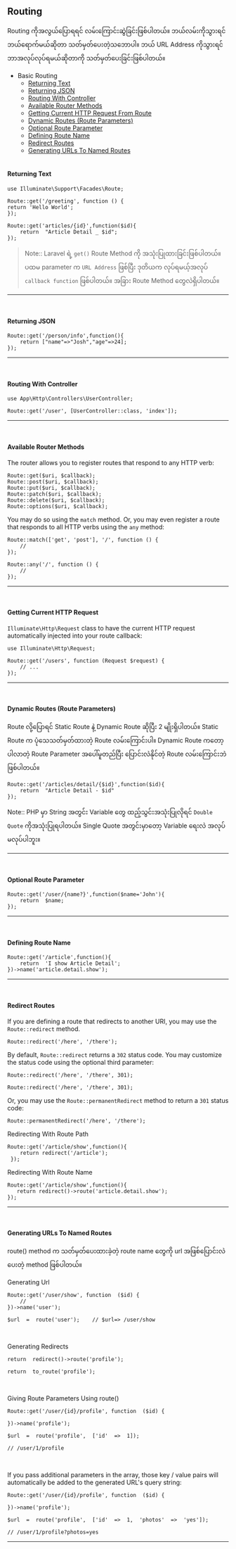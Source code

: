 ## Routing

Routing ကိုအလွယ်ပြောရရင် လမ်းကြောင်းဆွဲခြင်းဖြစ်ပါတယ်။ ဘယ်လမ်းကိုသွားရင် ဘယ်ရောက်မယ်ဆိုတာ သတ်မှတ်ပေးတဲ့သဘောပါ။ ဘယ် URL Address ကိုသွားရင် ဘာအလုပ်လုပ်ရမယ်ဆိုတာကို သတ်မှတ်ပေးခြင်းဖြစ်ပါတယ်။

- Basic Routing
	- [Returning Text](#returning-text)
	- [Returning JSON](#returning-json)
	- [Routing With Controller](#routing-with-controller)
	-  [Available Router Methods](#available-router-methods)
	-  [Getting Current HTTP Request From Route](#getting-current-http-request)
	- [Dynamic Routes   (Route Parameters)](#dynamic-routes---route-parameters)
	- [Optional Route Parameter](#optional-route-parameter)
	- [Defining Route Name](#defining-route-name)
	- [Redirect Routes](#redirect-routes)
	- [Generating URLs To Named Routes](#generating-urls-to-named-routes)
<br><br>

####  Returning Text

    use Illuminate\Support\Facades\Route;

	Route::get('/greeting', function () {
    return 'Hello World';
	});

	Route::get('articles/{id}',function($id){ 
		return  "Article Detail _ $id"; 
	});

> <span>Note::</span> Laravel ရဲ့ `get()` Route Method ကို အသုံးပြုထားခြင်းဖြစ်ပါတယ်။ ပထမ parameter က `URL Address` ဖြစ်ပြီး ဒုတိယက လုပ်ရမယ့်အလုပ် `callback function` ဖြစ်ပါတယ်။ အခြား Route Method တွေလဲရှိပါတယ်။
***
<br>

####  Returning JSON

    Route::get('/person/info',function(){ 
	    return ["name"=>"Josh","age"=>24]; 
    });

***
<br>

####  Routing With Controller

    use App\Http\Controllers\UserController;

	Route::get('/user', [UserController::class, 'index']);
***
<br>

#### Available Router Methods
The router allows you to register routes that respond to any HTTP verb:

```
Route::get($uri, $callback);
Route::post($uri, $callback);
Route::put($uri, $callback);
Route::patch($uri, $callback);
Route::delete($uri, $callback);
Route::options($uri, $callback);
```

You may do so using the `match` method. Or, you may even register a route that responds to all HTTP verbs using the `any` method:

    Route::match(['get', 'post'], '/', function () {
	    //
	});

	Route::any('/', function () {
	    //
	});

***
<br>

#### Getting Current HTTP Request
`Illuminate\Http\Request` class to have the current HTTP request automatically injected into your route callback:

```
use Illuminate\Http\Request;

Route::get('/users', function (Request $request) {
    // ...
});
```

***

<br>



#### Dynamic Routes   (Route Parameters)
Route လို့ပြောရင် Static Route နဲ့ Dynamic Route ဆိုပြီး 2 မျိုးရှိပါတယ်။ Static Route က ပုံသေသတ်မှတ်ထားတဲ့ Route လမ်းကြောင်းပါ။ Dynamic Route ကတော့ပါလာတဲ့ Route Parameter အပေါ်မူတည်ပြီး ပြောင်းလဲနိုင်တဲ့ Route လမ်းကြောင်းဘဲဖြစ်ပါတယ်။

```
Route::get('/articles/detail/{$id}',function($id){ 
	return  "Article Detail - $id" 
});
```
Note:: PHP မှာ String အတွင်း Variable တွေ ထည့်သွင်းအသုံးပြုလိုရင်  `Double Quote` ကိုအသုံးပြုရပါတယ်။ Single Quote အတွင်းမှာတော့ Variable ရေးလဲ အလုပ်မလုပ်ပါဘူး။
***
<br>

#### Optional Route Parameter
```
Route::get('/user/{name?}',function($name='John'){ 
	return  $name; 
});
```

***

<br>


#### Defining Route Name
```
Route::get('/article',function(){ 
	return  'I show Article Detail'; 
})->name('article.detail.show');
```

***

<br>

#### Redirect Routes
If you are defining a route that redirects to another URI, you may use the `Route::redirect` method.

```
Route::redirect('/here', '/there');
```
By default,  `Route::redirect`  returns a  `302`  status code. You may customize the status code using the optional third parameter:

```
Route::redirect('/here', '/there', 301);
```

```
Route::redirect('/here', '/there', 301);

```

Or, you may use the  `Route::permanentRedirect`  method to return a  `301`  status code:

```
Route::permanentRedirect('/here', '/there');
```

Redirecting With Route Path

    Route::get('/article/show',function(){ 
	    return redirect('/article'); 
	 });

Redirecting With Route Name

    Route::get('/article/show',function(){
	   return redirect()->route('article.detail.show'); 
	});



***
<br>

####  Generating URLs To Named Routes

route() method က သတ်မှတ်ပေးထားခဲ့တဲ့ route name တွေကို url အဖြစ်ပြောင်းလဲပေးတဲ့ method ဖြစ်ပါတယ်။

Generating Url
```
Route::get('/user/show', function  ($id) {
	//
})->name('user');

$url  =  route('user');    // $url=> /user/show
```
<br>

Generating Redirects
```
return  redirect()->route('profile');

return  to_route('profile');
```

<br>

Giving Route Parameters Using route()
```
Route::get('/user/{id}/profile', function  ($id) {
	
})->name('profile');

$url  =  route('profile',  ['id'  =>  1]);

// /user/1/profile
```
<br>

If you pass additional parameters in the array, those key / value pairs will automatically be added to the generated URL's query string:
```
Route::get('/user/{id}/profile', function  ($id) {

})->name('profile');

$url  =  route('profile',  ['id'  =>  1,  'photos'  =>  'yes']);

// /user/1/profile?photos=yes
```

***

<br>

